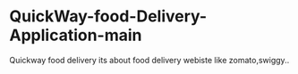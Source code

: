 # QuickWay-food-Delivery-Application-main
 Quickway food delivery its about food delivery webiste like zomato,swiggy..
